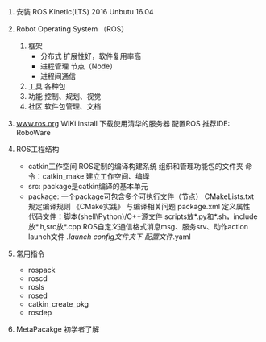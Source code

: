 1. 安装 ROS Kinetic(LTS) 2016  Unbutu 16.04
2. Robot Operating System （ROS）
    1. 框架
        * 分布式 扩展性好，软件复用率高
        * 进程管理 节点（Node）
        * 进程间通信
    2. 工具 各种包
    3. 功能 控制、规划、视觉 
    4. 社区 软件包管理、文档
3. www.ros.org  WiKi install
下载使用清华的服务器
配置ROS 推荐IDE: RoboWare
4. ROS工程结构
    * catkin工作空间 ROS定制的编译构建系统 组织和管理功能包的文件夹 命令：catkin_make 建立工作空间、编译
    * src: package是catkin编译的基本单元
    * package: 一个package可包含多个可执行文件（节点）
    CMakeLists.txt 规定编译规则 《CMake实践》 与编译相关问题
    package.xml 定义属性 
    代码文件：脚本(shell\Python)/C++源文件 scripts放*.py和*.sh，include放*.h,src放*.cpp
    ROS自定义通信格式消息msg、服务srv、动作action
    launch文件 *.launch
    config文件夹下 配置文件*.yaml
5. 常用指令
    * rospack
    * roscd
    * rosls
    * rosed
    * catkin_create_pkg
    * rosdep

6. MetaPacakge 初学者了解